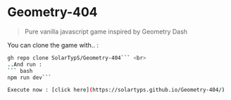 # Geometry-404

> Pure vanilla javascript game inspired by Geometry Dash

You can clone the game with.. : 
``` bash
gh repo clone SolarTypS/Geometry-404``` <br>
..And run : 
``` bash
npm run dev```

Execute now : [click here](https://solartyps.github.io/Geometry-404/)
